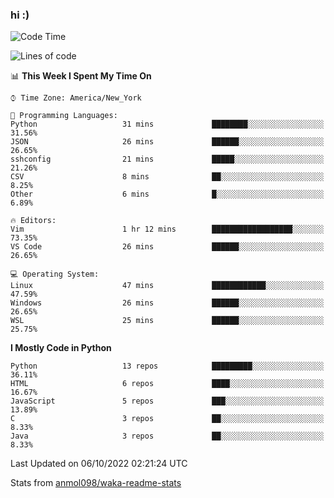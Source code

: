 ### hi :)

<!--START_SECTION:waka-->
![Code Time](http://img.shields.io/badge/Code%20Time-939%20hrs%2043%20mins-blue)

![Lines of code](https://img.shields.io/badge/From%20Hello%20World%20I%27ve%20Written-599%20Thousand%20lines%20of%20code-blue)

📊 **This Week I Spent My Time On** 

```text
⌚︎ Time Zone: America/New_York

💬 Programming Languages: 
Python                   31 mins             ████████░░░░░░░░░░░░░░░░░   31.56% 
JSON                     26 mins             ██████░░░░░░░░░░░░░░░░░░░   26.65% 
sshconfig                21 mins             █████░░░░░░░░░░░░░░░░░░░░   21.26% 
CSV                      8 mins              ██░░░░░░░░░░░░░░░░░░░░░░░   8.25% 
Other                    6 mins              █░░░░░░░░░░░░░░░░░░░░░░░░   6.89%

🔥 Editors: 
Vim                      1 hr 12 mins        ██████████████████░░░░░░░   73.35% 
VS Code                  26 mins             ██████░░░░░░░░░░░░░░░░░░░   26.65%

💻 Operating System: 
Linux                    47 mins             ████████████░░░░░░░░░░░░░   47.59% 
Windows                  26 mins             ██████░░░░░░░░░░░░░░░░░░░   26.65% 
WSL                      25 mins             ██████░░░░░░░░░░░░░░░░░░░   25.75%

```

**I Mostly Code in Python** 

```text
Python                   13 repos            █████████░░░░░░░░░░░░░░░░   36.11% 
HTML                     6 repos             ████░░░░░░░░░░░░░░░░░░░░░   16.67% 
JavaScript               5 repos             ███░░░░░░░░░░░░░░░░░░░░░░   13.89% 
C                        3 repos             ██░░░░░░░░░░░░░░░░░░░░░░░   8.33% 
Java                     3 repos             ██░░░░░░░░░░░░░░░░░░░░░░░   8.33%

```



 Last Updated on 06/10/2022 02:21:24 UTC
<!--END_SECTION:waka-->

Stats from [anmol098/waka-readme-stats](https://github.com/anmol098/waka-readme-stats)